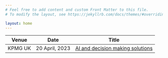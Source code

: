 ```yaml
---
# Feel free to add content and custom Front Matter to this file.
# To modify the layout, see https://jekyllrb.com/docs/themes/#overriding-theme-defaults

layout: home
---
```

|Venue | Date | Title |
| --- | --- | --- |
|KPMG UK | 20 April, 2023 | [AI and decision making solutions](./LLMs/index.html)|